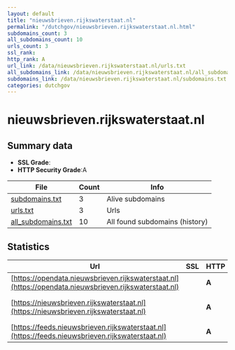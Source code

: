 ```yaml
---
layout: default
title: "nieuwsbrieven.rijkswaterstaat.nl"
permalink: "/dutchgov/nieuwsbrieven.rijkswaterstaat.nl.html"
subdomains_count: 3
all_subdomains_count: 10
urls_count: 3
ssl_rank: 
http_rank: A
url_link: /data/nieuwsbrieven.rijkswaterstaat.nl/urls.txt
all_subdomains_link: /data/nieuwsbrieven.rijkswaterstaat.nl/all_subdomains.txt
subdomains_link: /data/nieuwsbrieven.rijkswaterstaat.nl/subdomains.txt
categories: dutchgov
---
```



# nieuwsbrieven.rijkswaterstaat.nl
## Summary data


 - **SSL Grade**:
 - **HTTP Security Grade**:A


| File       | Count | Info |
|------------|-------|------|
|[subdomains.txt](/data/nieuwsbrieven.rijkswaterstaat.nl/subdomains.txt)|3|Alive subdomains|
|[urls.txt](/data/nieuwsbrieven.rijkswaterstaat.nl/urls.txt)|3|Urls|
|[all_subdomains.txt](/data/nieuwsbrieven.rijkswaterstaat.nl/all_subdomains.txt)|10|All found subdomains (history)|


## Statistics


| Url | SSL | HTTP | Server | Cookie | HSTS | CORS | CTO | CSP | XFO | XXP | RP |FP| Tech |Title |
|--------|-------|-------|------|------|------|------|------|------|------|------|------|------|------|------|
|[https://opendata.nieuwsbrieven.rijkswaterstaat.nl](https://opendata.nieuwsbrieven.rijkswaterstaat.nl)| | **A**|nginx| |:white_check_mark: | | | | :white_check_mark: | :white_check_mark: | :white_check_mark: | |HSTS Nginx||
|[https://nieuwsbrieven.rijkswaterstaat.nl](https://nieuwsbrieven.rijkswaterstaat.nl)| | **A**|nginx| |:white_check_mark: | | |:warning: | :white_check_mark: | :white_check_mark: | :white_check_mark: | |Bloomreach HSTS Nginx|Home | Nieuwsbri...|
|[https://feeds.nieuwsbrieven.rijkswaterstaat.nl](https://feeds.nieuwsbrieven.rijkswaterstaat.nl)| | **A**|nginx| |:white_check_mark: | | | | :white_check_mark: | :white_check_mark: | :white_check_mark: | |HSTS Nginx||

